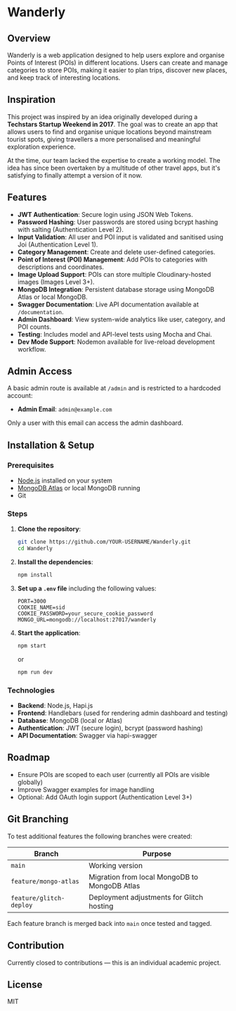 # Wanderly

## Overview

Wanderly is a web application designed to help users explore and organise Points of Interest (POIs) in different locations. Users can create and manage categories to store POIs, making it easier to plan trips, discover new places, and keep track of interesting locations.

## Inspiration

This project was inspired by an idea originally developed during a **Techstars Startup Weekend in 2017**. The goal was to create an app that allows users to find and organise unique locations beyond mainstream tourist spots, giving travellers a more personalised and meaningful exploration experience.

At the time, our team lacked the expertise to create a working model. The idea has since been overtaken by a multitude of other travel apps, but it's satisfying to finally attempt a version of it now.

## Features

- **JWT Authentication**: Secure login using JSON Web Tokens.
- **Password Hashing**: User passwords are stored using bcrypt hashing with salting (Authentication Level 2).
- **Input Validation**: All user and POI input is validated and sanitised using Joi (Authentication Level 1).
- **Category Management**: Create and delete user-defined categories.
- **Point of Interest (POI) Management**: Add POIs to categories with descriptions and coordinates.
- **Image Upload Support**: POIs can store multiple Cloudinary-hosted images (Images Level 3+).
- **MongoDB Integration**: Persistent database storage using MongoDB Atlas or local MongoDB.
- **Swagger Documentation**: Live API documentation available at `/documentation`.
- **Admin Dashboard**: View system-wide analytics like user, category, and POI counts.
- **Testing**: Includes model and API-level tests using Mocha and Chai.
- **Dev Mode Support**: Nodemon available for live-reload development workflow.

## Admin Access

A basic admin route is available at `/admin` and is restricted to a hardcoded account:

- **Admin Email**: `admin@example.com`

Only a user with this email can access the admin dashboard.

## Installation & Setup

### Prerequisites

- [Node.js](https://nodejs.org/) installed on your system
- [MongoDB Atlas](https://www.mongodb.com/cloud/atlas) or local MongoDB running
- Git

### Steps

1. **Clone the repository**:
   ```sh
   git clone https://github.com/YOUR-USERNAME/Wanderly.git
   cd Wanderly
   ```

2. **Install the dependencies**:
   ```sh
   npm install
   ```

3. **Set up a `.env` file** including the following values:
   ```env
   PORT=3000
   COOKIE_NAME=sid
   COOKIE_PASSWORD=your_secure_cookie_password
   MONGO_URL=mongodb://localhost:27017/wanderly
   ```

4. **Start the application**:
   ```sh
   npm start
   ```
   or
   ```sh
   npm run dev
   ```

### Technologies

- **Backend**: Node.js, Hapi.js
- **Frontend**: Handlebars (used for rendering admin dashboard and testing)
- **Database**: MongoDB (local or Atlas)
- **Authentication**: JWT (secure login), bcrypt (password hashing)
- **API Documentation**: Swagger via hapi-swagger

## Roadmap

- Ensure POIs are scoped to each user (currently all POIs are visible globally)
- Improve Swagger examples for image handling
- Optional: Add OAuth login support (Authentication Level 3+)

## Git Branching

To test additional features the following branches were created:

| Branch                   | Purpose                                       |
|--------------------------|-----------------------------------------------|
| `main`                  | Working version                                |
| `feature/mongo-atlas`   | Migration from local MongoDB to MongoDB Atlas  |
| `feature/glitch-deploy` | Deployment adjustments for Glitch hosting      |

Each feature branch is merged back into `main` once tested and tagged.

## Contribution

Currently closed to contributions — this is an individual academic project.

## License

MIT
